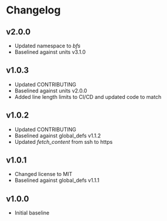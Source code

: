 # Changelog

## v2.0.0
- Updated namespace to *bfs*
- Baselined against units v3.1.0

## v1.0.3
- Updated CONTRIBUTING
- Baselined against units v2.0.0
- Added line length limits to CI/CD and updated code to match

## v1.0.2
- Updated CONTRIBUTING
- Baselined against global_defs v1.1.2
- Updated *fetch_content* from ssh to https

## v1.0.1
- Changed license to MIT
- Baselined against global_defs v1.1.1

## v1.0.0
- Initial baseline
